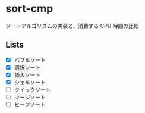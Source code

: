 # sort-cmp

ソートアルゴリズムの実装と、消費する CPU 時間の比較

## Lists

- [x] バブルソート
- [x] 選択ソート
- [x] 挿入ソート
- [x] シェルソート
- [ ] クイックソート
- [ ] マージソート
- [ ] ヒープソート
